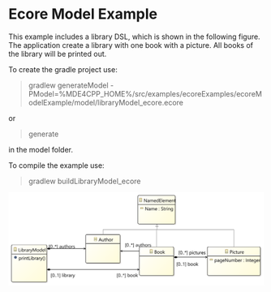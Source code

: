 # Ecore Model Example
This example includes a library DSL, which is shown in the following figure. The application create a library with one book with a picture. All books of the library will be printed out.

To create the gradle project use:

> gradlew generateModel -PModel=%MDE4CPP_HOME%/src/examples/ecoreExamples/ecoreModelExample/model/libraryModel_ecore.ecore

or

> generate

in the model folder.

To compile the example use:

> gradlew buildLibraryModel_ecore


![Class diagramm example library model *ecoreModelExample*](diagram.png)
